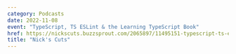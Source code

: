 ```yaml
---
category: Podcasts
date: 2022-11-08
event: "TypeScript, TS ESLint & the Learning TypeScript Book"
href: https://nickscuts.buzzsprout.com/2065897/11495151-typescript-ts-eslint-the-learning-typescript-book-with-josh-goldberg-open-source-developer
title: "Nick's Cuts"
---
```

